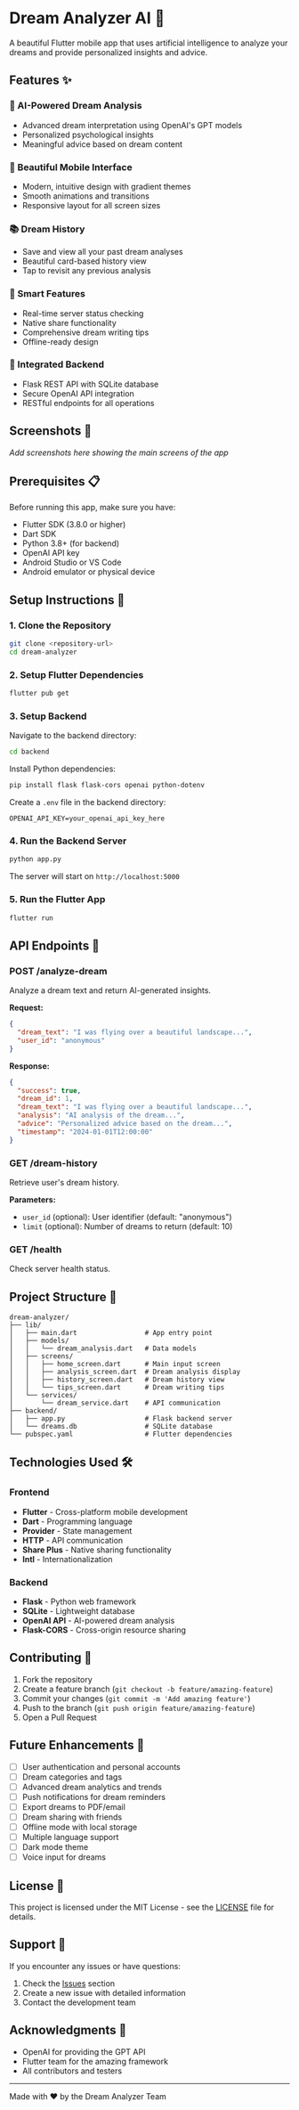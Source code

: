 # Dream Analyzer AI 🌙

A beautiful Flutter mobile app that uses artificial intelligence to analyze your dreams and provide personalized insights and advice.

## Features ✨

### 🤖 AI-Powered Dream Analysis
- Advanced dream interpretation using OpenAI's GPT models
- Personalized psychological insights
- Meaningful advice based on dream content

### 📱 Beautiful Mobile Interface
- Modern, intuitive design with gradient themes
- Smooth animations and transitions
- Responsive layout for all screen sizes

### 📚 Dream History
- Save and view all your past dream analyses
- Beautiful card-based history view
- Tap to revisit any previous analysis

### 🎯 Smart Features
- Real-time server status checking
- Native share functionality
- Comprehensive dream writing tips
- Offline-ready design

### 🔗 Integrated Backend
- Flask REST API with SQLite database
- Secure OpenAI API integration
- RESTful endpoints for all operations

## Screenshots 📸

*Add screenshots here showing the main screens of the app*

## Prerequisites 📋

Before running this app, make sure you have:

- Flutter SDK (3.8.0 or higher)
- Dart SDK
- Python 3.8+ (for backend)
- OpenAI API key
- Android Studio or VS Code
- Android emulator or physical device

## Setup Instructions 🚀

### 1. Clone the Repository
```bash
git clone <repository-url>
cd dream-analyzer
```

### 2. Setup Flutter Dependencies
```bash
flutter pub get
```

### 3. Setup Backend

Navigate to the backend directory:
```bash
cd backend
```

Install Python dependencies:
```bash
pip install flask flask-cors openai python-dotenv
```

Create a `.env` file in the backend directory:
```env
OPENAI_API_KEY=your_openai_api_key_here
```

### 4. Run the Backend Server
```bash
python app.py
```

The server will start on `http://localhost:5000`

### 5. Run the Flutter App
```bash
flutter run
```

## API Endpoints 🔌

### POST /analyze-dream
Analyze a dream text and return AI-generated insights.

**Request:**
```json
{
  "dream_text": "I was flying over a beautiful landscape...",
  "user_id": "anonymous"
}
```

**Response:**
```json
{
  "success": true,
  "dream_id": 1,
  "dream_text": "I was flying over a beautiful landscape...",
  "analysis": "AI analysis of the dream...",
  "advice": "Personalized advice based on the dream...",
  "timestamp": "2024-01-01T12:00:00"
}
```

### GET /dream-history
Retrieve user's dream history.

**Parameters:**
- `user_id` (optional): User identifier (default: "anonymous")
- `limit` (optional): Number of dreams to return (default: 10)

### GET /health
Check server health status.

## Project Structure 📁

```
dream-analyzer/
├── lib/
│   ├── main.dart                 # App entry point
│   ├── models/
│   │   └── dream_analysis.dart   # Data models
│   ├── screens/
│   │   ├── home_screen.dart      # Main input screen
│   │   ├── analysis_screen.dart  # Dream analysis display
│   │   ├── history_screen.dart   # Dream history view
│   │   └── tips_screen.dart      # Dream writing tips
│   └── services/
│       └── dream_service.dart    # API communication
├── backend/
│   ├── app.py                    # Flask backend server
│   └── dreams.db                 # SQLite database
└── pubspec.yaml                  # Flutter dependencies
```

## Technologies Used 🛠️

### Frontend
- **Flutter** - Cross-platform mobile development
- **Dart** - Programming language
- **Provider** - State management
- **HTTP** - API communication
- **Share Plus** - Native sharing functionality
- **Intl** - Internationalization

### Backend
- **Flask** - Python web framework
- **SQLite** - Lightweight database
- **OpenAI API** - AI-powered dream analysis
- **Flask-CORS** - Cross-origin resource sharing

## Contributing 🤝

1. Fork the repository
2. Create a feature branch (`git checkout -b feature/amazing-feature`)
3. Commit your changes (`git commit -m 'Add amazing feature'`)
4. Push to the branch (`git push origin feature/amazing-feature`)
5. Open a Pull Request

## Future Enhancements 🔮

- [ ] User authentication and personal accounts
- [ ] Dream categories and tags
- [ ] Advanced dream analytics and trends
- [ ] Push notifications for dream reminders
- [ ] Export dreams to PDF/email
- [ ] Dream sharing with friends
- [ ] Offline mode with local storage
- [ ] Multiple language support
- [ ] Dark mode theme
- [ ] Voice input for dreams

## License 📄

This project is licensed under the MIT License - see the [LICENSE](LICENSE) file for details.

## Support 💬

If you encounter any issues or have questions:

1. Check the [Issues](../../issues) section
2. Create a new issue with detailed information
3. Contact the development team

## Acknowledgments 🙏

- OpenAI for providing the GPT API
- Flutter team for the amazing framework
- All contributors and testers

---

Made with ❤️ by the Dream Analyzer Team 